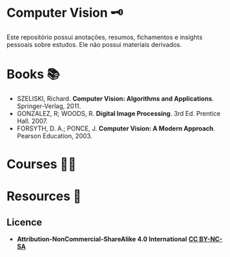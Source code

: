 # Computer Vision 🗝️
Este repositório possui anotações, resumos, fichamentos e insights pessoais sobre estudos. Ele não possui materiais derivados.

# Books 📚
- SZELISKI, Richard. **Computer Vision: Algorithms and Applications**. Springer-Verlag, 2011.
- GONZALEZ, R; WOODS, R. **Digital Image Processing**. 3rd Ed. Prentice Hall. 2007.
- FORSYTH, D. A.; PONCE, J. **Computer Vision: A Modern Approach**. Pearson Education, 2003.
  
# Courses 🧑‍💻

# Resources 🧰

## Licence
- **Attribution-NonCommercial-ShareAlike 4.0 International** [**CC BY-NC-SA**](https://github.com/k3ybladewielder/computer_vision/blob/main/LICENSE)
